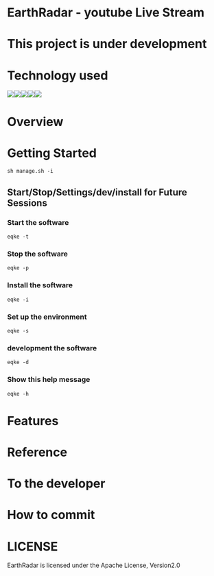 # EarthRadar  -  youtube Live Stream 


# This project is under development
# Technology used

<img src="https://img.shields.io/badge/Javascript-276DC3.svg?logo=javascript&style=flat"><img src="https://img.shields.io/badge/-TypeScript-007ACC.svg?logo=typescript&style=flat"><img src="https://img.shields.io/badge/-Nginx-bfcfcf.svg?logo=nginx&style=flat"><img src="https://img.shields.io/badge/-React-555.svg?logo=react&style=flat"><img src="https://img.shields.io/badge/-Docker-EEE.svg?logo=docker&style=flat">

# Overview
# Getting Started
```sh manage.sh -i```
## Start/Stop/Settings/dev/install for Future Sessions
### Start the software
```eqke -t```
### Stop the software
```eqke -p```
### Install the software
```eqke -i```
### Set up the environment
```eqke -s```
### development the software
```eqke -d```
### Show this help message
```eqke -h```
# Features

# Reference

# To the developer
# How to commit
# LICENSE
EarthRadar is licensed under the Apache License, Version2.0
